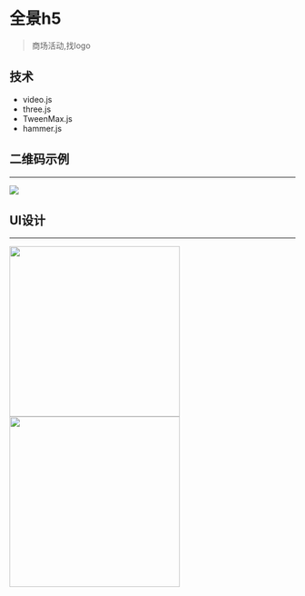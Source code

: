 # 全景h5

>商场活动,找logo

## 技术

- video.js 
- three.js
- TweenMax.js
- hammer.js

## 二维码示例
-----

![](https://github.com/lihongbin100/h5-qj/blob/master/doc/code.png)

## UI设计

--------
<img src="https://github.com/lihongbin100/h5-qj/blob/master/doc/h1.png" width="300px">
<img src="https://github.com/lihongbin100/h5-qj/blob/master/doc/h2.png" width="300px">





